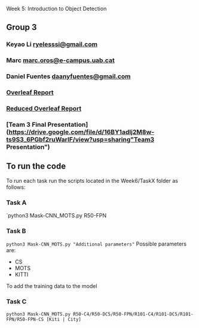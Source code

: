 Week 5: Introduction to Object Detection 
## Group 3
### Keyao Li ryelesssi@gmail.com
### Marc marc.oros@e-campus.uab.cat
### Daniel Fuentes daanyfuentes@gmail.com
### [Overleaf Report](https://www.overleaf.com/read/djsbfhpnqrqy "Ovearleaf")
### [Reduced Overleaf Report](https://www.overleaf.com/read/zxfqkmdjxwbm "Ovearleaf")

### [Team 3 Final Presentation](https://drive.google.com/file/d/16BY1adIj2M8w-ts9S3_6PGbf2ruWarIF/view?usp=sharing"Team3 Presentation")

## To run the code
To run each task run the scripts located in the Week6/TaskX folder as follows:

### Task A
`python3 Mask-CNN_MOTS.py R50-FPN
### Task B
`python3 Mask-CNN_MOTS.py "Additional parameters"`
Possible parameters are:
- CS
- MOTS
- KITTI

To add the training data to the model
### Task C
`python3 Mask-CNN_MOTS.py R50-C4/R50-DC5/R50-FPN/R101-C4/R101-DC5/R101-FPN/R50-FPN-CS [Kiti | City]`
